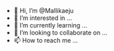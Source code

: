 - 👋 Hi, I’m @Mallikaeju
- 👀 I’m interested in ...
- 🌱 I’m currently learning ...
- 💞️ I’m looking to collaborate on ...
- 📫 How to reach me ...

<!---
Mallikaeju/Mallikaeju is a ✨ special ✨ repository because its `README.md` (this file) appears on your GitHub profile.
You can click the Preview link to take a look at your changes.
--->
